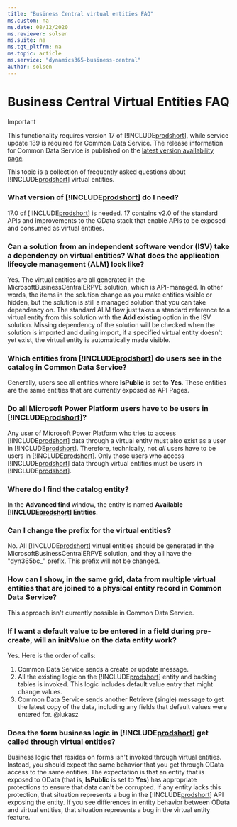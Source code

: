```yaml
---
title: "Business Central virtual entities FAQ"
ms.custom: na
ms.date: 08/12/2020
ms.reviewer: solsen
ms.suite: na
ms.tgt_pltfrm: na
ms.topic: article
ms.service: "dynamics365-business-central"
author: solsen
---
```


# Business Central Virtual Entities FAQ

> [!IMPORTANT]
> This functionality requires version 17 of [!INCLUDE[prodshort](../developer/includes/prodshort.md)], while service update 189 is required for Common Data Service. The release information for Common Data Service is published on the [latest version availability page](https://docs.microsoft.com/business-applications-release-notes/dynamics/released-versions/dynamics-365ce#all-version-availability).

This topic is a collection of frequently asked questions about [!INCLUDE[prodshort](../developer/includes/prodshort.md)] virtual entities. 

### What version of [!INCLUDE[prodshort](../developer/includes/prodshort.md)] do I need?

17.0 of [!INCLUDE[prodshort](../developer/includes/prodshort.md)] is needed. 17 contains v2.0 of the standard APIs and improvements to the OData stack that enable APIs to be exposed and consumed as virtual entities.  

### Can a solution from an independent software vendor (ISV) take a dependency on virtual entities? What does the application lifecycle management (ALM) look like?

Yes. The virtual entities are all generated in the MicrosoftBusinessCentralERPVE solution, which is API-managed. In other words, the items in the solution change as you make entities visible or hidden, but the solution is still a managed solution that you can take dependency on. The standard ALM flow just takes a standard reference to a virtual entity from this solution with the **Add existing** option in the ISV solution. Missing dependency of the solution will be checked when the solution is imported and during import, if a specified virtual entity doesn't yet exist, the virtual entity is automatically made visible.

### Which entities from [!INCLUDE[prodshort](../developer/includes/prodshort.md)] do users see in the catalog in Common Data Service?

Generally, users see all entities where **IsPublic** is set to **Yes**. These entities are the same entities that are currently exposed as API Pages.

### Do all Microsoft Power Platform users have to be users in [!INCLUDE[prodshort](../developer/includes/prodshort.md)]?

Any user of Microsoft Power Platform who tries to access [!INCLUDE[prodshort](../developer/includes/prodshort.md)] data through a virtual entity must also exist as a user in [!INCLUDE[prodshort](../developer/includes/prodshort.md)]. Therefore, technically, not *all* users have to be users in [!INCLUDE[prodshort](../developer/includes/prodshort.md)]. Only those users who access [!INCLUDE[prodshort](../developer/includes/prodshort.md)] data through virtual entities must be users in [!INCLUDE[prodshort](../developer/includes/prodshort.md)].

### Where do I find the catalog entity?

In the **Advanced find** window, the entity is named **Available [!INCLUDE[prodshort](../developer/includes/prodshort.md)] Entities**.

### Can I change the prefix for the virtual entities?

No. All [!INCLUDE[prodshort](../developer/includes/prodshort.md)] virtual entities should be generated in the MicrosoftBusinessCentralERPVE solution, and they all have the "dyn365bc\_" prefix. This prefix will not be changed.

### How can I show, in the same grid, data from multiple virtual entities that are joined to a physical entity record in Common Data Service?

This approach isn't currently possible in Common Data Service.

### If I want a default value to be entered in a field during pre-create, will an initValue on the data entity work?

Yes. Here is the order of calls:

1. Common Data Service sends a create or update message.
2. All the existing logic on the [!INCLUDE[prodshort](../developer/includes/prodshort.md)] entity and backing tables is invoked. This logic includes default value entry that might change values.
3. Common Data Service sends another Retrieve (single) message to get the latest copy of the data, including any fields that default values were entered for.
@lukasz

### Does the form business logic in [!INCLUDE[prodshort](../developer/includes/prodshort.md)] get called through virtual entities?

Business logic that resides on forms isn't invoked through virtual entities. Instead, you should expect the same behavior that you get through OData access to the same entities. The expectation is that an entity that is exposed to OData (that is, **IsPublic** is set to **Yes**) has appropriate protections to ensure that data can't be corrupted. If any entity lacks this protection, that situation represents a bug in the [!INCLUDE[prodshort](../developer/includes/prodshort.md)] API exposing the entity. If you see differences in entity behavior between OData and virtual entities, that situation represents a bug in the virtual entity feature.